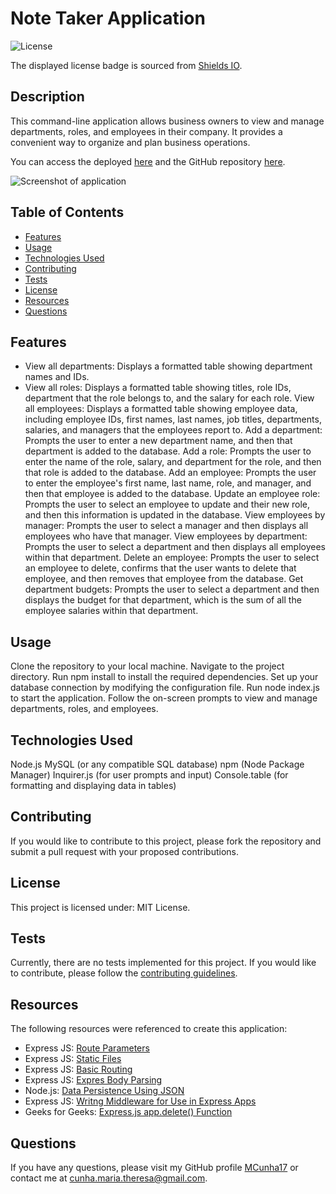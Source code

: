 # Note Taker Application

![License](https://img.shields.io/badge/license-MIT%20License-blue.svg)

The displayed license badge is sourced from <a href="https://shields.io/category/license">Shields IO</a>.

## Description
This command-line application allows business owners to view and manage departments, roles, and employees in their company. It provides a convenient way to organize and plan business operations.

You can access the deployed [here](https://mc-note-taker.herokuapp.com/) and the GitHub repository [here](https://github.com/MCunha17/note-taker-app).

![Screenshot of application](/public/assets/images/note-taker-app-screenshot.png)

## Table of Contents
* [Features](#features)
* [Usage](#usage)
* [Technologies Used](#technologies-used)
* [Contributing](#contributing)
* [Tests](#tests)
* [License](#license)
* [Resources](#resources)
* [Questions](#questions)

## Features
* View all departments: Displays a formatted table showing department names and IDs.
* View all roles: Displays a formatted table showing titles, role IDs, department that the role belongs to, and the salary for each role.
View all employees: Displays a formatted table showing employee data, including employee IDs, first names, last names, job titles, departments, salaries, and managers that the employees report to.
Add a department: Prompts the user to enter a new department name, and then that department is added to the database.
Add a role: Prompts the user to enter the name of the role, salary, and department for the role, and then that role is added to the database.
Add an employee: Prompts the user to enter the employee's first name, last name, role, and manager, and then that employee is added to the database.
Update an employee role: Prompts the user to select an employee to update and their new role, and then this information is updated in the database.
View employees by manager: Prompts the user to select a manager and then displays all employees who have that manager.
View employees by department: Prompts the user to select a department and then displays all employees within that department.
Delete an employee: Prompts the user to select an employee to delete, confirms that the user wants to delete that employee, and then removes that employee from the database.
Get department budgets: Prompts the user to select a department and then displays the budget for that department, which is the sum of all the employee salaries within that department.

## Usage
Clone the repository to your local machine.
Navigate to the project directory.
Run npm install to install the required dependencies.
Set up your database connection by modifying the configuration file.
Run node index.js to start the application.
Follow the on-screen prompts to view and manage departments, roles, and employees.

## Technologies Used
Node.js
MySQL (or any compatible SQL database)
npm (Node Package Manager)
Inquirer.js (for user prompts and input)
Console.table (for formatting and displaying data in tables)

## Contributing
If you would like to contribute to this project, please fork the repository and submit a pull request with your proposed contributions.

## License
This project is licensed under: MIT License.

## Tests
Currently, there are no tests implemented for this project. If you would like to contribute, please follow the [contributing guidelines](#contributing).

## Resources
The following resources were referenced to create this application:
* Express JS: [Route Parameters](https://expressjs.com/en/guide/routing.html#route-parameters)
* Express JS: [Static Files](https://expressjs.com/en/starter/static-files.html)
* Express JS: [Basic Routing](https://expressjs.com/en/starter/basic-routing.html)
* Express JS: [Expres Body Parsing](https://expressjs.com/en/api.html#req.body)
* Node.js: [Data Persistence Using JSON](https://nodejs.org/api/fs.html#fs_file_system)
* Express JS: [Writng Middleware for Use in Express Apps](https://expressjs.com/en/guide/writing-middleware.html)
* Geeks for Geeks: [Express.js app.delete() Function](https://www.geeksforgeeks.org/express-js-app-delete-function/)

## Questions
If you have any questions, please visit my GitHub profile [MCunha17](https://github.com/MCunha17) or contact me at cunha.maria.theresa@gmail.com.